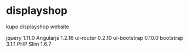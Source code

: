 displayshop
===========

kupo displayshop website

jquery 1.11.0
Angularjs 1.2.16
ui-router 0.2.10
ui-bootstrap 0.10.0
bootstrap 3.1.1
PHP Slim 1.6.7
